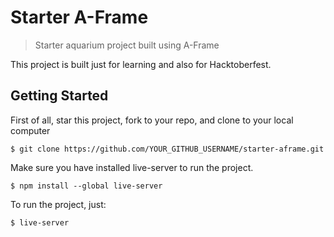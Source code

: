 # Starter A-Frame
> Starter aquarium project built using A-Frame

This project is built just for learning and also for Hacktoberfest.

## Getting Started
First of all, star this project, fork to your repo, and clone to your local computer
```shell
$ git clone https://github.com/YOUR_GITHUB_USERNAME/starter-aframe.git
```
Make sure you have installed live-server to run the project.
```shell
$ npm install --global live-server
```
To run the project, just:
```shell
$ live-server
```
